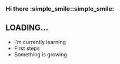 ### Hi there :simple_smile::simple_smile:

## LOADING... 

- I’m currently learning
- First steps
- Something is growing

